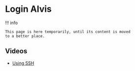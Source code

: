 # Login Alvis

!!! info

    This page is here temporarily, until its content is moved
    to a better place.

## Videos

- [Using SSH](https://youtu.be/PJZ3W907qCU)
